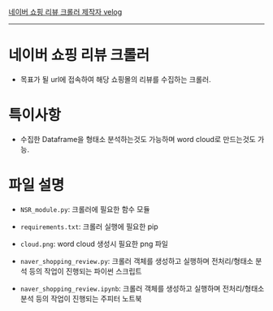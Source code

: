 [네이버 쇼핑 리뷰 크롤러 제작자 velog](https://velog.io/@xenrose/naverShppingReviewCrawling)

___

# 네이버 쇼핑 리뷰 크롤러
* 목표가 될 url에 접속하여 해당 쇼핑몰의 리뷰를 수집하는 크롤러.

# 특이사항
* 수집한 Dataframe을 형태소 분석하는것도 가능하며 word cloud로 만드는것도 가능.

# 파일 설명

* `NSR_module.py`: 크롤러에 필요한 함수 모듈

* `requirements.txt`: 크롤러 실행에 필요한 pip

* `cloud.png`: word cloud 생성시 필요한 png 파일

* `naver_shopping_review.py`: 크롤러 객체를 생성하고 실행하며 전처리/형태소 분석 등의 작업이 진행되는 파이썬 스크립트

* `naver_shopping_review.ipynb`: 크롤러 객체를 생성하고 실행하며 전처리/형태소 분석 등의 작업이 진행되는 주피터 노트북
